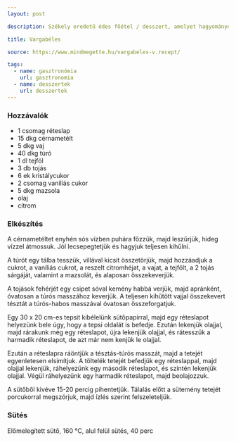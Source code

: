 ```yaml
---
layout: post

description: Székely eredetű édes főétel / desszert, amelyet hagyományosan cérnametéltből készítenek tejjel, túróval és mazsolával.

title: Vargabéles

source: https://www.mindmegette.hu/vargabeles-v.recept/

tags:
  - name: gasztronómia
    url: gasztronomia
  - name: desszertek
    url: desszertek
---
```


### Hozzávalók
 - 1 csomag réteslap 
 - 15 dkg cérnametélt 
 - 5 dkg vaj 
 - 40 dkg túró 
 - 1 dl tejföl 
 - 3 db tojás 
 - 6 ek kristálycukor 
 - 2 csomag vaníliás cukor
 - 5 dkg mazsola 
 - olaj 
 - citrom


### Elkészítés
A cérnametéltet enyhén sós vízben puhára főzzük, majd leszűrjük, hideg vízzel 
 átmossuk. Jól lecsepegtetjük és hagyjuk teljesen kihűlni. 

A túrót egy tálba tesszük, villával kicsit összetörjük, majd hozzáadjuk a 
 cukrot, a vaníliás cukrot, a reszelt citromhéjat, a vajat, a tejfölt, a 2 tojás 
 sárgáját, valamint a mazsolát, és alaposan összekeverjük.

A tojások fehérjét egy csipet sóval kemény habbá verjük, majd apránként, 
 óvatosan a túrós masszához keverjük. A teljesen kihűtött vajjal összekevert 
 tésztát a túrós-habos masszával óvatosan összeforgatjuk.

Egy 30 x 20 cm-es tepsit kibélelünk sütőpapírral, majd egy réteslapot helyezünk
 bele úgy, hogy a tepsi oldalát is befedje. Ezután lekenjük olajjal, majd
 rárakunk még egy réteslapot, újra lekenjük olajjal, és rátesszük a harmadik 
 réteslapot, de azt már nem kenjük le olajjal.

Ezután a réteslapra ráöntjük a tésztás-túrós masszát, majd a tetejét 
 egyenletesen elsimítjuk. A töltelék tetejét befedjük egy réteslappal, majd 
 olajjal lekenjük, ráhelyezünk egy második réteslapot, és szintén lekenjük 
 olajjal. Végül ráhelyezünk egy harmadik réteslapot, majd beolajozzuk. 

A sütőből kivéve 15-20 percig pihentetjük. Tálalás előtt a sütemény tetejét
 porcukorral megszórjuk, majd ízlés szerint felszeleteljük.


### Sütés
Előmelegített sütő, 160 °C, alul felül sütés, 40 perc
